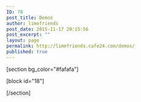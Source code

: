 ```yaml
---
ID: 70
post_title: Demos
author: limefriends
post_date: 2015-11-17 20:15:56
post_excerpt: ""
layout: page
permalink: http://limefriends.cafe24.com/demos/
published: true
---
```

[section bg_color="#fafafa"]

[block id="18"]


[/section]